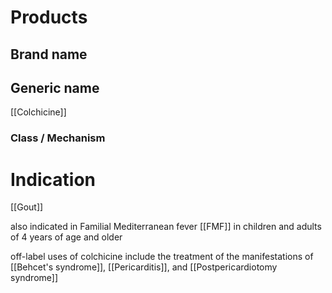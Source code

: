 # Products

## Brand name


## Generic name
[[Colchicine]]

### Class / Mechanism


# Indication
[[Gout]]

also indicated in Familial Mediterranean fever [[FMF]] in children and adults of 4 years of age and older

off-label uses of colchicine include the treatment of the manifestations of [[Behcet's syndrome]], [[Pericarditis]], and [[Postpericardiotomy syndrome]]